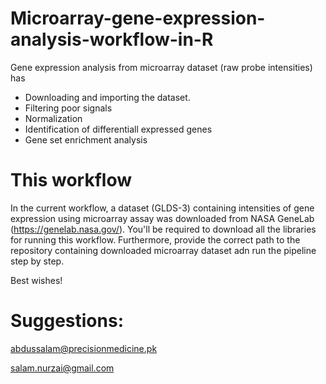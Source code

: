 # Microarray-gene-expression-analysis-workflow-in-R

Gene expression analysis from microarray dataset (raw probe intensities) has 

* Downloading and importing the dataset. 
* Filtering poor signals
* Normalization
* Identification of differentiall expressed genes
* Gene set enrichment analysis


# This workflow

In the current workflow, a dataset (GLDS-3) containing intensities of gene expression using microarray assay was downloaded from NASA GeneLab (https://genelab.nasa.gov/). You'll be required to download all the libraries for running this workflow. Furthermore, provide the correct path to the repository containing downloaded microarray dataset adn run the pipeline step by step.

Best wishes!

# Suggestions:

abdussalam@precisionmedicine.pk

salam.nurzai@gmail.com
